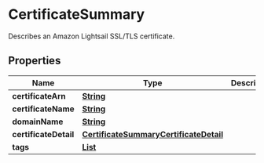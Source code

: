

# CertificateSummary

Describes an Amazon Lightsail SSL/TLS certificate.

## Properties

| Name | Type | Description | Notes |
|------------ | ------------- | ------------- | -------------|
|**certificateArn** | [**String**](String.md) |  |  [optional] |
|**certificateName** | [**String**](String.md) |  |  [optional] |
|**domainName** | [**String**](String.md) |  |  [optional] |
|**certificateDetail** | [**CertificateSummaryCertificateDetail**](CertificateSummaryCertificateDetail.md) |  |  [optional] |
|**tags** | [**List**](List.md) |  |  [optional] |



